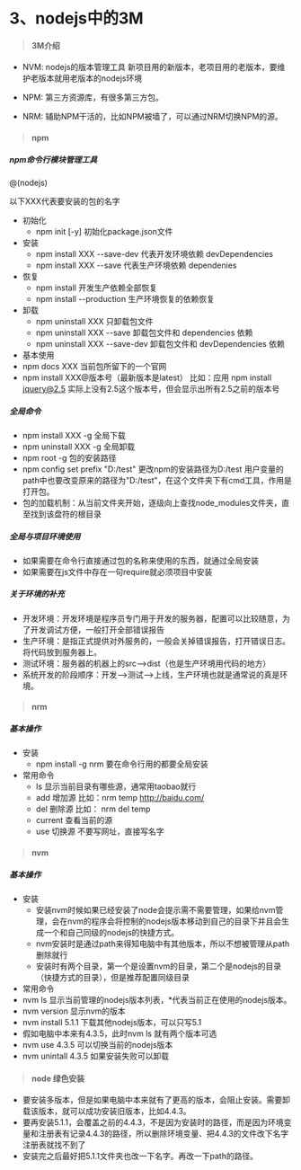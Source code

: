 3、nodejs中的3M
==

> #### 3M介绍

- NVM: nodejs的版本管理工具
            新项目用的新版本，老项目用的老版本，要维护老版本就用老版本的nodejs环境

- NPM: 第三方资源库，有很多第三方包。

- NRM: 辅助NPM干活的，比如NPM被墙了，可以通过NRM切换NPM的源。

> #### npm

##### npm命令行模块管理工具

@(nodejs)


以下XXX代表要安装的包的名字
- 初始化
	- npm init [-y] 初始化package.json文件
- 安装
	- npm install XXX --save-dev  代表开发环境依赖 devDependencies
	- npm install XXX --save    代表生产环境依赖   dependenies
- 恢复
	- npm install 开发生产依赖全部恢复
	- npm install --production  生产环境恢复的依赖恢复
- 卸载
	- npm uninstall XXX   只卸载包文件
	- npm uninstall XXX --save   卸载包文件和 dependencies 依赖
	- npm uninstall XXX --save-dev   卸载包文件和 devDependencies 依赖
- 基本使用
- npm docs XXX     当前包所留下的一个官网
- npm install XXX@版本号（最新版本是latest）
比如：应用 npm install jquery@2.5  实际上没有2.5这个版本号，但会显示出所有2.5之前的版本号

##### 全局命令

- npm install XXX -g       全局下载
- npm uninstall XXX -g       全局卸载
- npm root -g       包的安装路径
- npm config set prefix "D:/test"       更改npm的安装路径为D:/test
用户变量的path中也要改变原来的路径为"D:/test"，在这个文件夹下有cmd工具，作用是打开包。
- 包的加载机制：从当前文件夹开始，逐级向上查找node_modules文件夹，直至找到该盘符的根目录

##### 全局与项目环境使用
- 如果需要在命令行直接通过包的名称来使用的东西，就通过全局安装
- 如果需要在js文件中存在一句require就必须项目中安装

##### 关于环境的补充

- 开发环境：开发环境是程序员专门用于开发的服务器，配置可以比较随意，为了开发调试方便，一般打开全部错误报告
- 生产环境：是指正式提供对外服务的，一般会关掉错误报告，打开错误日志。将代码放到服务器上。
-  测试环境：服务器的机器上的src-->dist（也是生产环境用代码的地方）
-  系统开发的阶段顺序：开发-->测试-->上线，生产环境也就是通常说的真是环境。

> #### nrm

##### 基本操作

- 安装
	- npm install -g nrm   要在命令行用的都要全局安装
- 常用命令
	-  ls  显示当前目录有哪些源，通常用taobao就行
	-  add  增加源 比如：nrm temp http://baidu.com/
	-  del  删除源  比如： nrm del temp
	-  current  查看当前的源
	-  use  切换源  不要写网址，直接写名字

> #### nvm

##### 基本操作
- 安装
	- 安装nvm时候如果已经安装了node会提示需不需要管理，如果给nvm管理，会在nvm的程序会将控制的nodejs版本移动到自己的目录下并且会生成一个和自己同级的nodejs的快捷方式。
	- nvm安装时是通过path来得知电脑中有其他版本，所以不想被管理从path删除就行
	- 安装时有两个目录，第一个是设置nvm的目录，第二个是nodejs的目录（快捷方式的目录），但是推荐配置同级目录
- 常用命令
- nvm ls      显示当前管理的nodejs版本列表，*代表当前正在使用的nodejs版本。
- nvm version    显示nvm的版本
- nvm install 5.1.1   下载其他nodejs版本，可以只写5.1
- 假如电脑中本来有4.3.5，此时nvm ls    就有两个版本可选
- nvm use 4.3.5     可以切换当前的nodejs版本
- nvm unintall 4.3.5    如果安装失败可以卸载

> #### node 绿色安装

- 要安装多版本，但是如果电脑中本来就有了更高的版本，会阻止安装。需要卸载该版本，就可以成功安装旧版本，比如4.4.3。
- 要再安装5.1.1，会覆盖之前的4.4.3，不是因为安装时的路径，而是因为环境变量和注册表有记录4.4.3的路径，所以删除环境变量、把4.4.3的文件改下名字注册表就找不到了
- 安装完之后最好把5.1.1文件夹也改一下名字。再改一下path的路径。
 